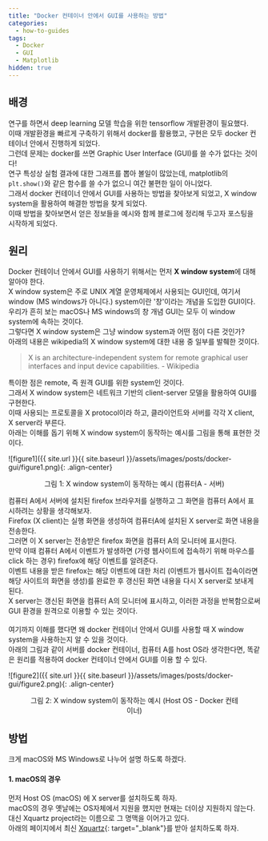 ```yaml
---
title: "Docker 컨테이너 안에서 GUI를 사용하는 방법"
categories:
  - how-to-guides
tags:
  - Docker
  - GUI
  - Matplotlib
hidden: true
---
```


## 배경
연구를 하면서 deep learning 모델 학습을 위한 tensorflow 개발환경이 필요했다.<br>
이때 개발환경을 빠르게 구축하기 위해서 docker를 활용했고, 구현은 모두 docker 컨테이너 안에서 진행하게 되었다.<br>
그런데 문제는 docker를 쓰면 Graphic User Interface (GUI)를 쓸 수가 없다는 것이다!<br>
연구 특성상 실험 결과에 대한 그래프를 뽑아 볼일이 많았는데, matplotlib의 `plt.show()`와 같은 함수를 쓸 수가 없으니 여간 불편한 일이 아니었다.<br>
그래서 docker 컨테이너 안에서 GUI를 사용하는 방법을 찾아보게 되었고, X window system을 활용하여 해결한 방법을 찾게 되었다.<br>
이때 방법을 찾아보면서 얻은 정보들을 예시와 함께 블로그에 정리해 두고자 포스팅을 시작하게 되었다.

## 원리
Docker 컨테이너 안에서 GUI를 사용하기 위해서는 먼저 **X window system**에 대해 알아야 한다.<br>
X window system은 주로 UNIX 계열 운영체제에서 사용되는 GUI인데, 여기서 window (MS windows가 아니다.) system이란 '창'이라는 개념을 도입한 GUI이다.<br>
우리가 흔히 보는 macOS나 MS windows의 창 개념 GUI는 모두 이 window system에 속하는 것이다.<br>
그렇다면 X window system은 그냥 window system과 어떤 점이 다른 것인가?<br>
아래의 내용은 wikipedia의 X window system에 대한 내용 중 일부를 발췌한 것이다.

> X is an architecture-independent system for remote graphical user interfaces and input device capabilities. - Wikipedia

특이한 점은 remote, 즉 원격 GUI를 위한 system인 것이다.<br>
그래서 X window system은 네트워크 기반의 client-server 모델을 활용하여 GUI를 구현한다.<br>
이때 사용되는 프로토콜을 X protocol이라 하고, 클라이언트와 서버를 각각 X client, X server라 부른다.<br>
아래는 이해를 돕기 위해 X window system이 동작하는 예시를 그림을 통해 표현한 것이다.

![figure1]({{ site.url }}{{ site.baseurl }}/assets/images/posts/docker-gui/figure1.png){: .align-center}
<figure style="display: block; text-align: center;"><figcaption>그림 1: X window system이 동작하는 예시 (컴퓨터A - 서버)</figcaption></figure>

컴퓨터 A에서 서버에 설치된 firefox 브라우저를 실행하고 그 화면을 컴퓨터 A에서 표시하려는 상황을 생각해보자.<br>
Firefox (X client)는 실행 화면을 생성하여 컴퓨터A에 설치된 X server로 화면 내용을 전송한다.<br>
그러면 이 X server는 전송받은 firefox 화면을 컴퓨터 A의 모니터에 표시한다.<br>
만약 이때 컴퓨터 A에서 이벤트가 발생하면 (가령 웹사이트에 접속하기 위해 마우스를 click 하는 경우) firefox에 해당 이벤트를 알려준다.<br>
이벤트 내용을 받은 firefox는 해당 이벤트에 대한 처리 (이벤트가 웹사이트 접속이라면 해당 사이트의 화면을 생성)를 완료한 후 갱신된 화면 내용을 다시 X server로 보내게 된다.<br>
X server는 갱신된 화면을 컴퓨터 A의 모니터에 표시하고, 이러한 과정을 반복함으로써 GUI 환경을 원격으로 이용할 수 있는 것이다.<br>
<br>
여기까지 이해를 했다면 왜 docker 컨테이너 안에서 GUI를 사용할 때 X window system을 사용하는지 알 수 있을 것이다.<br>
아래의 그림과 같이 서버를 docker 컨테이너, 컴퓨터 A를 host OS라 생각한다면, 똑같은 원리를 적용하여 docker 컨테이너 안에서 GUI를 이용 할 수 있다.

![figure2]({{ site.url }}{{ site.baseurl }}/assets/images/posts/docker-gui/figure2.png){: .align-center}
<figure style="display: block; text-align: center;"><figcaption>그림 2: X window system이 동작하는 예시 (Host OS - Docker 컨테이너)</figcaption></figure>

## 방법
크게 macOS와 MS Windows로 나누어 설명 하도록 하겠다.

#### 1. macOS의 경우
먼저 Host OS (macOS) 에 X server를 설치하도록 하자.<br>
macOS의 경우 옛날에는 OS자체에서 지원을 했지만 현재는 더이상 지원하지 않는다.<br>
대신 Xquartz project라는 이름으로 그 명맥을 이어가고 있다.<br>
아래의 페이지에서 최신 [Xquartz](https://www.xquartz.org/index.html){: target="_blank"}를 받아 설치하도록 하자.<br>
